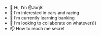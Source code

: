 - 👋 Hi, I’m @Jorj8
- 👀 I’m interested in cars and racing
- 🌱 I’m currently learning banking
- 💞️ I’m looking to collaborate on whatever)))
- 📫 How to reach me secret

<!---
Jorj8/Jorj8 is a ✨ special ✨ repository because its `README.md` (this file) appears on your GitHub profile.
You can click the Preview link to take a look at your changes.
--->
